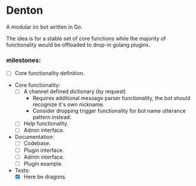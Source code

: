 # Denton
A modular irc bot written in Go.

The idea is for a stable set of core functions while the majority of functionality
would be offloaded to drop-in golang plugins. 

### milestones:
- [ ] Core functionality definition.
- Core functionality:
  - [ ] A channel defined dictionary (by request) 
    - Requires additional message parser functionality, the bot should recognize it's own nickname.
    - Consider dropping trigger functionality for bot name utterance pattern instead.
  - [ ] Help functionality. 
  - [ ] Admin interface.
- Documentation:
  - [ ] Codebase.
  - [ ] Plugin interface.
  - [ ] Admin interface.
  - [ ] Plugin example.
- Tests:
  - [x] Here be dragons.
